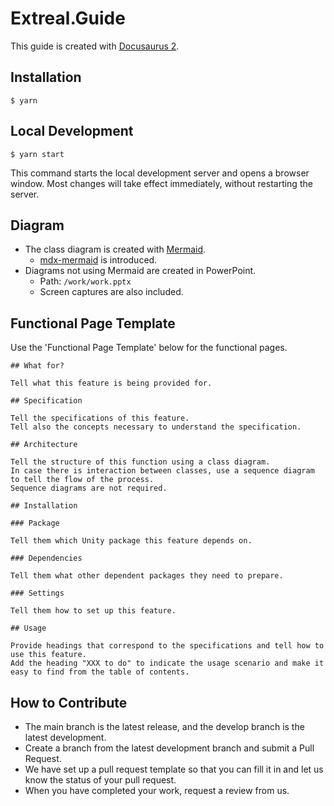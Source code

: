 # Extreal.Guide

This guide is created with [Docusaurus 2](https://docusaurus.io/).


## Installation

```
$ yarn
```

## Local Development

```
$ yarn start
```

This command starts the local development server and opens a browser window.
Most changes will take effect immediately, without restarting the server.

## Diagram

- The class diagram is created with [Mermaid](http://mermaid-js.github.io/mermaid/).
  - [mdx-mermaid](https://github.com/sjwall/mdx-mermaid) is introduced.
- Diagrams not using Mermaid are created in PowerPoint.
  - Path: `/work/work.pptx`
  - Screen captures are also included.

## Functional Page Template

Use the 'Functional Page Template' below for the functional pages.

```
## What for?

Tell what this feature is being provided for.

## Specification

Tell the specifications of this feature.
Tell also the concepts necessary to understand the specification.

## Architecture

Tell the structure of this function using a class diagram.
In case there is interaction between classes, use a sequence diagram to tell the flow of the process.
Sequence diagrams are not required.

## Installation

### Package

Tell them which Unity package this feature depends on.

### Dependencies

Tell them what other dependent packages they need to prepare.

### Settings

Tell them how to set up this feature.

## Usage

Provide headings that correspond to the specifications and tell how to use this feature.
Add the heading "XXX to do" to indicate the usage scenario and make it easy to find from the table of contents.
```

## How to Contribute

- The main branch is the latest release, and the develop branch is the latest development.
- Create a branch from the latest development branch and submit a Pull Request.
- We have set up a pull request template so that you can fill it in and let us know the status of your pull request.
- When you have completed your work, request a review from us.
